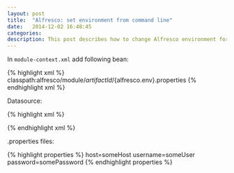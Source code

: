 ```yaml
---
layout: post
title:  "Alfresco: set environment from command line"
date:   2014-12-02 16:48:45
categories:
description: This post describes how to change Alfresco environment for DB connection using command line arguments.
---
```


In `module-context.xml` add following bean:

{% highlight xml %}
  <bean class="org.springframework.beans.factory.config.PropertyPlaceholderConfigurer">
    <property name="ignoreUnresolvablePlaceholders" value="true" />
    <property name="systemPropertiesModeName" value="SYSTEM_PROPERTIES_MODE_OVERRIDE" />
    <property name="locations">
      <value>classpath:alfresco/module/${artifactId}/${alfresco.env}.properties</value>
    </property>
  </bean>
{% endhighlight xml %}

Datasource:

{% highlight xml %}
  <!--registration of datasource-->
  <bean id="DataSource" class="org.apache.commons.dbcp.BasicDataSource" destroy-method="close">
    <property name="driverClassName" value="oracle.jdbc.OracleDriver"/>
    <property name="url" value="jdbc:oracle:thin:@${host}"/>
    <property name="username" value="${username}"/>
    <property name="password" value="${password}"/>
  </bean>
{% endhighlight xml %}

.properties files:

{% highlight properties %}
host=someHost
username=someUser
password=somePassword
{% endhighlight properties %}



